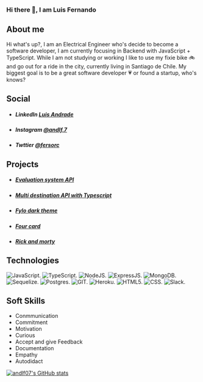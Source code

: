 ### Hi there 👋, I am Luis Fernando

## About me
Hi what's up?, I am an Electrical Engineer who's decide to become a software developer, I am currently focusing in Backend with JavaScript + TypeScript. While I am not studying or working I like to use my fixie bike 🚲 and go out for a ride in the city, currently living in Santiago de Chile. My biggest goal is to be a great software developer 💗 or found a startup, who's knows?

## Social
* ##### LinkedIn [Luis Andrade](https://www.linkedin.com/in/luis-fernando-andrade-uzcategui-121951136/)
* ##### Instagram [@andlf.7](https://www.instagram.com/andlf.7/)
* ##### Twttier [@fersorc](https://twitter.com/fersorc)


## Projects
* ##### [Evaluation system API](https://github.com/andlf07/evaluation-system-api)
* ##### [Multi destination API with Typescript](https://github.com/andlf07/multi-destination-api)
* ##### [Fylo dark theme](https://github.com/andlf07/fylo-dark-theme)
* ##### [Four card](https://github.com/andlf07/four-card-frontendmentor)
* ##### [Rick and morty](https://github.com/andlf07/rick-and-morty-api)




## Technologies
 
 ![JavaScript.](https://img.shields.io/badge/JavaScript-323330?style=for-the-badge&logo=javascript&logoColor=F7DF1E)
 ![TypeScript.](https://img.shields.io/badge/TypeScript-007ACC?style=for-the-badge&logo=typescript&logoColor=white)
 ![NodeJS.](https://img.shields.io/badge/Node.js-339933?style=for-the-badge&logo=nodedotjs&logoColor=white)
 ![ExpressJS.](https://img.shields.io/badge/Express.js-000000?style=for-the-badge&logo=express&logoColor=white)
 ![MongoDB.](https://img.shields.io/badge/MongoDB-4EA94B?style=for-the-badge&logo=mongodb&logoColor=white)
 ![Sequelize.](https://img.shields.io/badge/Sequelize-52B0E7?style=for-the-badge&logo=Sequelize&logoColor=white)
 ![Postgres.](https://img.shields.io/badge/PostgreSQL-316192?style=for-the-badge&logo=postgresql&logoColor=white)
 ![GIT.](https://img.shields.io/badge/GIT-E44C30?style=for-the-badge&logo=git&logoColor=white)
 ![Heroku.](https://img.shields.io/badge/Heroku-430098?style=for-the-badge&logo=heroku&logoColor=white)
 ![HTML5.](https://img.shields.io/badge/HTML5-E34F26?style=for-the-badge&logo=html5&logoColor=white)
 ![CSS.](https://img.shields.io/badge/CSS3-1572B6?style=for-the-badge&logo=css3&logoColor=white)
 ![Slack.](https://img.shields.io/badge/Slack-4A154B?style=for-the-badge&logo=slack&logoColor=white)

## Soft Skills
 * Conmmunication
 * Commitment
 * Motivation
 * Curious
 * Accept and give Feedback
 * Documentation
 * Empathy
 * Autodidact


[![andlf07's GitHub stats](https://github-readme-stats.vercel.app/api?username=andlf07)](https://github.com/anuraghazra/github-readme-stats)


<!--
**andlf07/andlf07** is a ✨ _special_ ✨ repository because its `README.md` (this file) appears on your GitHub profile.

Here are some ideas to get you started:

- 🔭 I’m currently working on ...
- 🌱 I’m currently learning ...
- 👯 I’m looking to collaborate on ...
- 🤔 I’m looking for help with ...
- 💬 Ask me about ...
- 📫 How to reach me: ...
- 😄 Pronouns: ...
- ⚡ Fun fact: ...
-->
